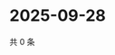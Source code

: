 # 2025-09-28

共 0 条

<!-- BEGIN ZHIHUQUESTIONS -->
<!-- 最后更新时间 Sun Sep 28 2025 07:10:12 GMT+0800 (China Standard Time) -->

<!-- END ZHIHUQUESTIONS -->
